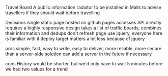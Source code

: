 Travel Board
A public information radiator to be installed in Malls to advise travellers if they should wait before travelling

Decisions
 single static page
 hosted on github pages
 accesses API directly
 requires a highly responsive design
 takes a list of traffic boards, combines their information and dedups
 don't refresh page
 use jquery, everyone here is familiar with it
 deploy target matters a lot less because of jquery

 pros
 simple, fast, easy to write, easy to deliver, more reliable, more secure than a server-side solution
 can add a server in the future if necessary

 cons
 History would be shorter, but we'd only have to wait 5 minutes before we had two values for a trend
